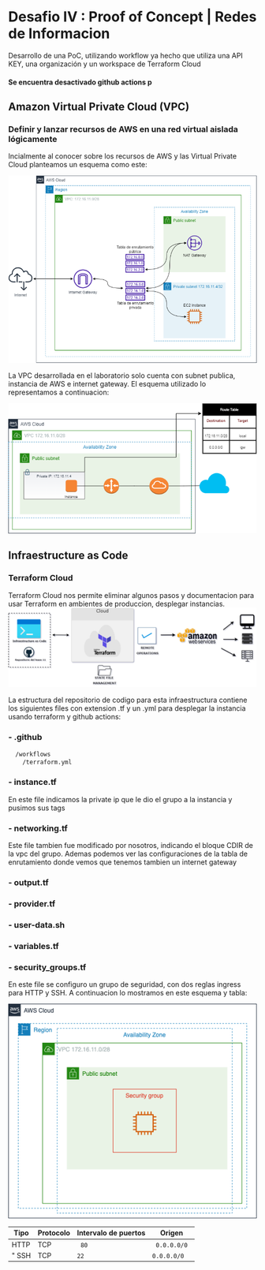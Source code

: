 # Desafio IV : Proof of Concept | Redes de Informacion 
Desarrollo de una PoC, utilizando workflow ya hecho que utiliza una API KEY, una organización y un workspace de Terraform Cloud
#### Se encuentra desactivado github actions p
## Amazon Virtual Private Cloud (VPC)
### Definir y lanzar recursos de AWS en una red virtual aislada lógicamente

Incialmente al conocer sobre los recursos de AWS y las Virtual Private Cloud planteamos un esquema como este:

![Diagrama de la Infraestructura](./RedesG11.drawio.png)

La VPC desarrollada en el laboratorio solo cuenta con subnet publica, instancia de AWS e internet gateway. El esquema utilizado lo representamos a continuacion: 

![Diagrama de la Infraestructura](./infraestructuraAWS.png)

## Infraestructure as Code
### Terraform Cloud
Terraform Cloud nos permite eliminar algunos pasos y documentacion para usar Terraform en ambientes de produccion, desplegar instancias. 
 ![Esquema resumen de tecnologias y proceso seguido en el laboratorio](./EsquemaGral-LabAWS.drawio.png)
 
 La estructura del repositorio de codigo para esta infraestructura contiene los siguientes files con extension .tf y un .yml para desplegar la instancia usando terraform y github actions:
 
### -  .github
      /workflows
        /terraform.yml
   
###  - instance.tf
   
   En este file indicamos la private ip que le dio el grupo a la instancia y pusimos sus tags

### - networking.tf
    
   Este file tambien fue modificado por nosotros, indicando el bloque CDIR de la vpc del grupo. Ademas podemos ver las configuraciones de la tabla de enrutamiento donde vemos que tenemos tambien un internet gateway

### - output.tf

### - provider.tf 

### - user-data.sh

### - variables.tf 

### - security_groups.tf
   En este file se configuro un grupo de seguridad, con dos reglas ingress para HTTP y SSH. A continuacion lo mostramos en este esquema y tabla:
 
![Esquema Security Groups](./securityGroupAWS.drawio.png)


  <table>
    <thead>
      <tr>
        <th>Tipo</th>
        <th>Protocolo</th>
        <th>Intervalo de puertos </th>
        <th>Origen </th>
      </tr>
    </thead>
    <tbody>
        <tr>
            <td> HTTP </td>
            <td> TCP </td>
            <td><code> 80 </code></td>
            <td><code> 0.0.0.0/0 </code></td>
        </tr>
        <tr>
            <td>" SSH </td>
            <td> TCP </td>
            <td><code>22</code></td>
            <td><code>0.0.0.0/0</code></td>
        </tr>
    </tbody>
  </table>
